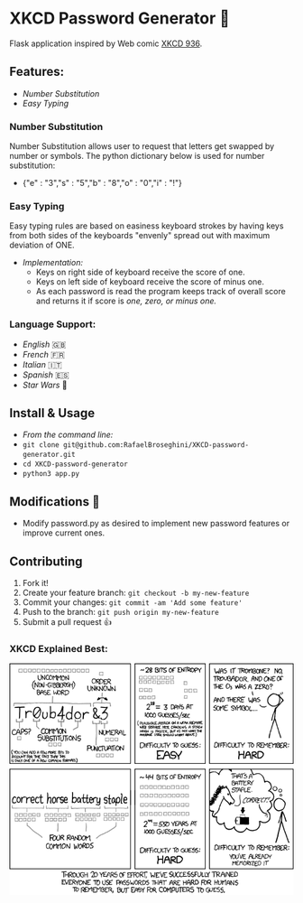 # XKCD Password Generator :closed_lock_with_key:

Flask application inspired by Web comic [XKCD 936](https://xkcd.com/936/ "xkcd's pass gen").

## Features:
 * *Number Substitution*
 * *Easy Typing*

### Number Substitution

Number Substitution allows user to request that letters get swapped by number or
symbols. The python dictionary below is used for number substitution:
  * {"e" : "3","s" : "5","b" : "8","o" : "0","i" : "!"}

### Easy Typing
Easy typing rules are based on easiness keyboard strokes by having keys from both sides of
the keyboards "envenly" spread out with maximum deviation of ONE.
  * *Implementation:*
    * Keys on right side of keyboard receive the score of one.
    * Keys on left side of keyboard receive the score of minus one.
    * As each password is read the program keeps track of overall score
      and returns it if score is *one, zero, or minus one.*

### Language Support:
  * *English* :uk:
  * *French* :fr:
  * *Italian* :it:
  * *Spanish* :es:
  * *Star Wars* :space_invader:

## Install & Usage
* *From the command line:*
* `git clone git@github.com:RafaelBroseghini/XKCD-password-generator.git`
* `cd XKCD-password-generator`
* `python3 app.py`

## Modifications :hammer:
  * Modify password.py as desired to implement new password features or improve current ones.

## Contributing

1. Fork it!
2. Create your feature branch: `git checkout -b my-new-feature`
3. Commit your changes: `git commit -am 'Add some feature'`
4. Push to the branch: `git push origin my-new-feature`
5. Submit a pull request :+1:

### XKCD Explained Best:
![alt text](static/img/password.png)
